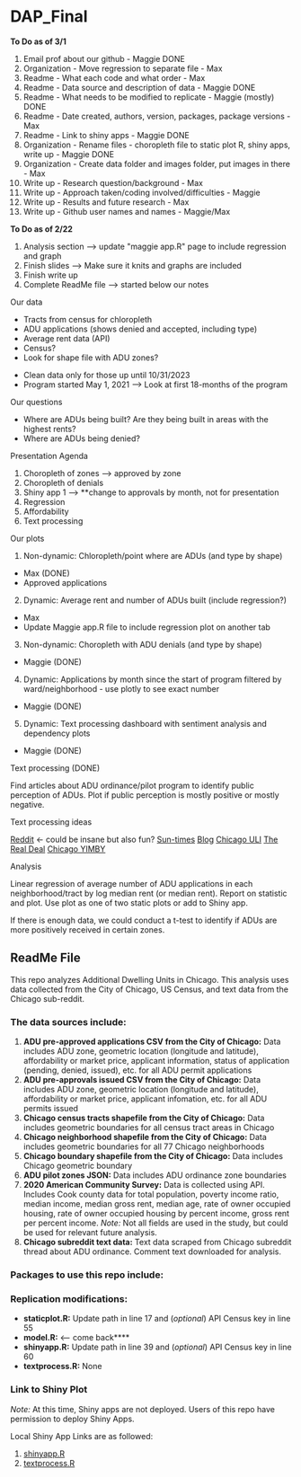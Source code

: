 # DAP_Final

**To Do as of 3/1**
1. Email prof about our github - Maggie DONE
2. Organization - Move regression to separate file - Max
3. Readme - What each code and what order - Max
4. Readme - Data source and description of data - Maggie DONE
5. Readme - What needs to be modified to replicate - Maggie (mostly) DONE
6. Readme - Date created, authors, version, packages, package versions - Max
7. Readme - Link to shiny apps - Maggie DONE
8. Organization - Rename files - choropleth file to static plot R, shiny apps, write up - Maggie DONE
9. Organization - Create data folder and images folder, put images in there - Max
10. Write up - Research question/background - Max
11. Write up - Approach taken/coding involved/difficulties - Maggie
12. Write up - Results and future research - Max
13. Write up - Github user names and names - Maggie/Max

**To Do as of 2/22**
  1. Analysis section --> update "maggie app.R" page to include regression and graph
  2. Finish slides --> Make sure it knits and graphs are included
  3. Finish write up
  4. Complete ReadMe file --> started below our notes

Our data
- Tracts from census for chloropleth
- ADU applications (shows denied and accepted, including type)
- Average rent data (API)
- Census? 
- Look for shape file with ADU zones?

* Clean data only for those up until 10/31/2023
* Program started May 1, 2021
--> Look at first 18-months of the program

Our questions
- Where are ADUs being built? Are they being built in areas with the highest rents?
- Where are ADUs being denied?

Presentation Agenda
1. Choropleth of zones --> approved by zone
2. Choropleth of denials 
3. Shiny app 1 --> **change to approvals by month, not for presentation
4. Regression
5. Affordability
6. Text processing 

Our plots

1. Non-dynamic: Chloropleth/point where are ADUs (and type by shape)
  - Max (DONE)
  - Approved applications
2. Dynamic: Average rent and number of ADUs built (include regression?)
  - Max
  - Update Maggie app.R file to include regression plot on another tab
3. Non-dynamic: Choropleth with ADU denials (and type by shape)
  - Maggie (DONE)
4. Dynamic: Applications by month since the start of program filtered by ward/neighborhood - use plotly to see exact number 
  - Maggie (DONE)
5. Dynamic: Text processing dashboard with sentiment analysis and dependency plots
  - Maggie (DONE)

Text processing  (DONE)

Find articles about ADU ordinance/pilot program to identify public perception of ADUs. Plot if public perception is mostly positive or mostly negative. 

Text processing ideas

[Reddit](https://www.reddit.com/r/chicago/comments/13wu8pw/adu_citywide_expansion_ordinance_introduced_to/) <- could be insane but also fun?
[Sun-times](https://chicago.suntimes.com/city-hall/2023/6/9/23754347/chicago-affordable-housing-expand-coach-houses-basement-units-program)
[Blog](https://www.bldgproj.com/blog/chicago-adu-ordinance)
[Chicago ULI](https://chicago.uli.org/programs/uli-in-the-community/adu-initiative/)
[The Real Deal](https://therealdeal.com/chicago/2023/06/09/top-chicago-officials-push-citywide-adu-expansion/)
[Chicago YIMBY](https://chicagoyimby.com/2022/11/deep-dive-into-chicagos-additional-dwelling-unit-adu-ordinance-after-six-months.html)

Analysis

Linear regression of average number of ADU applications in each neighborhood/tract by log median rent (or median rent). Report on statistic and plot. Use plot as one of two static plots or add to Shiny app.

If there is enough data, we could conduct a t-test to identify if ADUs are more positively received in certain zones. 

## ReadMe File

This repo analyzes Additional Dwelling Units in Chicago. This analysis uses data collected from the City of Chicago, US Census, and text data from the Chicago sub-reddit.

### The data sources include:

  1. **ADU pre-approved applications CSV from the City of Chicago:** Data includes ADU zone, geometric location (longitude and latitude), affordability or market price, applicant information, status of application (pending, denied, issued), etc. for all ADU permit applications
  2. **ADU pre-approvals issued CSV from the City of Chicago:** Data includes ADU zone, geometric location (longitude and latitude), affordability or market price, applicant infomation, etc. for all ADU permits issued
  3. **Chicago census tracts shapefile from the City of Chicago:** Data includes geometric boundaries for all census tract areas in Chicago
  4. **Chicago neighborhood shapefile from the City of Chicago:** Data includes geometric boundaries for all 77 Chicago neighborhoods
  5. **Chicago boundary shapefile from the City of Chicago:** Data includes Chicago geometric boundary
  6. **ADU pilot zones JSON:** Data includes ADU ordinance zone boundaries
  7. **2020 American Community Survey:** Data is collected using API. Includes Cook county data for total population, poverty income ratio, median income, median gross rent, median age, rate of owner occupied housing, rate of owner occupied housing by percent income, gross rent per percent income. *Note:* Not all fields are used in the study, but could be used for relevant future analysis.
  8. **Chicago subreddit text data:** Text data scraped from Chicago subreddit thread about ADU ordinance. Comment text downloaded for analysis.

### Packages to use this repo include:

### Replication modifications:

  - **staticplot.R:** Update path in line 17 and (*optional*) API Census key in line 55
  - **model.R:** <-- come back****
  - **shinyapp.R:** Update path in line 39 and (*optional*) API Census key in line 60
  - **textprocess.R:** None
  
### Link to Shiny Plot

*Note:* At this time, Shiny apps are not deployed. Users of this repo have permission to deploy Shiny Apps. 

Local Shiny App Links are as followed:

  1. [shinyapp.R](http://127.0.0.1:5962/)
  2. [textprocess.R](http://127.0.0.1:6970/)